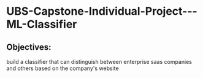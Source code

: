 # UBS-Capstone-Individual-Project---ML-Classifier

## Objectives: 
build a classifier that can distinguish between enterprise saas companies and others based on
the company's website
